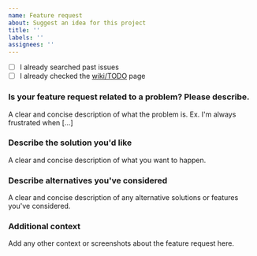 ```yaml
---
name: Feature request
about: Suggest an idea for this project
title: ''
labels: ''
assignees: ''
---
```


- [ ] I already searched past issues
- [ ] I already checked the [wiki/TODO](https://github.com/haraka/Haraka/wiki/TODO) page

### Is your feature request related to a problem? Please describe.

A clear and concise description of what the problem is. Ex. I'm always frustrated when [...]

### Describe the solution you'd like

A clear and concise description of what you want to happen.

### Describe alternatives you've considered

A clear and concise description of any alternative solutions or features you've considered.

### Additional context

Add any other context or screenshots about the feature request here.

